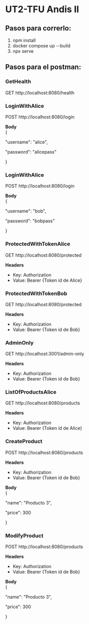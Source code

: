 # UT2-TFU Andis II

## Pasos para correrlo:
1. npm install
2. docker compose up --build
3. npx serve

## Pasos para el postman:

### GetHealth
GET http://localhost:8080/health

### LoginWithAlice
POST http://localhost:8080/login

**Body** <br />
{

  "username": "alice",

  "password": "alicepass"

}

### LoginWithAlice
POST http://localhost:8080/login

**Body** <br />
{

  "username": "bob",

  "password": "bobpass"

}

### ProtectedWithTokenAlice
GET http://localhost:8080/protected

**Headers**

- Key: Authorization
- Value: Bearer {Token id de Alice}

### ProtectedWithTokenBob
GET http://localhost:8080/protected

**Headers**

- Key: Authorization
- Value: Bearer {Token id de Bob}

### AdminOnly
GET http://localhost:3001/admin-only

**Headers**

- Key: Authorization
- Value: Bearer {Token id de Bob}

### ListOfProductsAlice
GET http://localhost:8080/products

**Headers**

- Key: Authorization
- Value: Bearer {Token id de Alice}

### CreateProduct
POST http://localhost:8080/products

**Headers**

- Key: Authorization
- Value: Bearer {Token id de Bob}

**Body** <br />
{

  "name": "Producto 3",

  "price": 300

}

### ModifyProduct
POST http://localhost:8080/products

**Headers**

- Key: Authorization
- Value: Bearer {Token id de Bob}

**Body** <br />
{
    
  "name": "Producto 3",

  "price": 300

}